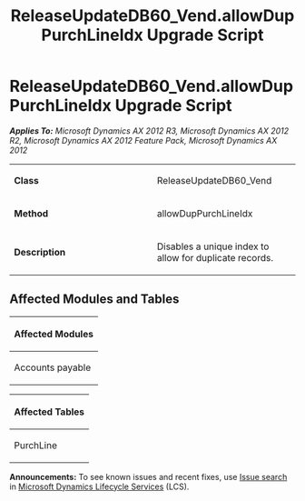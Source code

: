 ﻿---
title: ReleaseUpdateDB60_Vend.allowDupPurchLineIdx Upgrade Script
TOCTitle: ReleaseUpdateDB60_Vend.allowDupPurchLineIdx Upgrade Script
ms:assetid: 868bb4a2-2d33-b807-0a1a-577c32f036e6
ms:mtpsurl: https://msdn.microsoft.com/en-us/library/JJ686052(v=AX.60)
ms:contentKeyID: 49709503
ms.date: 05/18/2015
mtps_version: v=AX.60
---

# ReleaseUpdateDB60\_Vend.allowDupPurchLineIdx Upgrade Script 


_**Applies To:** Microsoft Dynamics AX 2012 R3, Microsoft Dynamics AX 2012 R2, Microsoft Dynamics AX 2012 Feature Pack, Microsoft Dynamics AX 2012_

<table>
<colgroup>
<col style="width: 50%" />
<col style="width: 50%" />
</colgroup>
<tbody>
<tr class="odd">
<td><p><strong>Class</strong></p></td>
<td><p>ReleaseUpdateDB60_Vend</p></td>
</tr>
<tr class="even">
<td><p><strong>Method</strong></p></td>
<td><p>allowDupPurchLineIdx</p></td>
</tr>
<tr class="odd">
<td><p><strong>Description</strong></p></td>
<td><p>Disables a unique index to allow for duplicate records.</p></td>
</tr>
</tbody>
</table>


## Affected Modules and Tables

<table>
<colgroup>
<col style="width: 100%" />
</colgroup>
<thead>
<tr class="header">
<th><p>Affected Modules</p></th>
</tr>
</thead>
<tbody>
<tr class="odd">
<td><p>Accounts payable</p></td>
</tr>
</tbody>
</table>


<table>
<colgroup>
<col style="width: 100%" />
</colgroup>
<thead>
<tr class="header">
<th><p>Affected Tables</p></th>
</tr>
</thead>
<tbody>
<tr class="odd">
<td><p>PurchLine</p></td>
</tr>
</tbody>
</table>

  
**Announcements:** To see known issues and recent fixes, use [Issue search](http://go.microsoft.com/fwlink/?linkid=389258) in [Microsoft Dynamics Lifecycle Services](http://go.microsoft.com/fwlink/?linkid=306505) (LCS).

